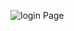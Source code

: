 ![login Page](https://github.com/ParamiJayathilaka/Uber-Eats-Clone-App/assets/125114739/5fea46c8-a2f1-492b-9994-98f0fd7402ed)

